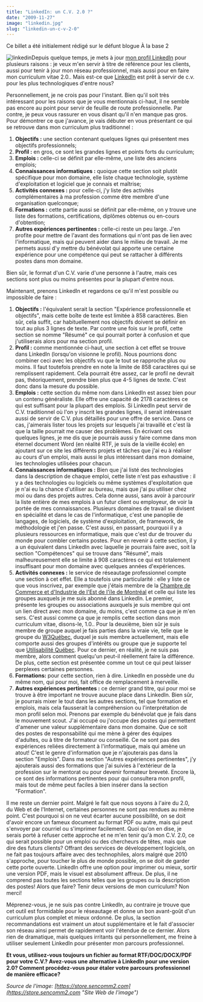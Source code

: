 ```yaml
---
title: "LinkedIn: un C.V. 2.0 ?"
date: "2009-11-27"
image: "linkedin.jpg"
slug: "linkedin-un-c-v-2-0"
---
```


Ce billet a été initialement rédigé sur le défunt blogue À la base 2

![linkedin](images/linkedin.jpg "linkedin")Depuis quelque temps, je mets à jour [mon profil LinkedIn](https://www.linkedin.com/in/fredericharper/ "Mon profil LinkedIn") pour plusieurs raisons : je veux m'en servir à titre de référence pour les clients, aussi pour tenir à jour mon réseau professionnel, mais aussi pour en faire mon curriculum vitae 2.0.. Mais est-ce que [LinkedIn](https://www.linkedin.com/ "LinkedIn") est prêt à servir de c.v. pour les plus technologiques d'entre nous?

  

Personnellement, je ne crois pas pour l'instant. Bien qu'il soit très intéressant pour les raisons que je vous mentionnais ci-haut, il ne semble pas encore au point pour servir de feuille de route professionnelle. Par contre, je peux vous rassurer en vous disant qu'il n'en manque pas gros. Pour démontrer ce que j'avance, je vais débuter en vous présentant ce qui se retrouve dans mon curriculum plus traditionnel :

1. **Objectifs :** une section contenant quelques lignes qui présentent mes objectifs professionnels;
2. **Profil :** en gros, ce sont les grandes lignes et points forts du curriculum;
3. **Emplois :** celle-ci se définit par elle-même, une liste des anciens emplois;
4. **Connaissances informatiques :** quoique cette section soit plutôt spécifique pour mon domaine, elle liste chaque technologie, système d'exploitation et logiciel que je connais et maîtrise;
5. **Activités connexes :** pour celle-ci, j'y liste des activités complémentaires à ma profession comme être membre d'une organisation quelconque;
6. **Formations :** cette partie aussi se définit par elle-même, on y trouve une liste des formations, certifications, diplômes obtenus ou en-cours d'obtention;
7. **Autres expériences pertinentes :** celle-ci reste un peu large. J'en profite pour mettre de l'avant des formations qui n'ont pas de lien avec l'informatique, mais qui peuvent aider dans le milieu de travail. Je me permets aussi d'y mettre du bénévolat qui apporte une certaine expérience pour une compétence qui peut se rattacher à différents postes dans mon domaine.

  

Bien sûr, le format d'un C.V. varie d'une personne à l'autre, mais ces sections sont plus ou moins présentes pour la plupart d'entre nous.

  

Maintenant, prenons LinkedIn et regardons ce qu'il m'est possible ou impossible de faire :

1. **Objectifs :** l'équivalent serait la section "Expérience professionnelle et objectifs", mais cette boîte de texte est limitée à 858 caractères. Bien sûr, cela suffit, car habituellement nos objectifs doivent se définir en tout au plus 3 lignes de texte. Par contre une fois sur le profil, cette section se nomme "Résumé" ce qui pourrait porter à confusion et que j'utiliserais alors pour ma section profil.
2. **Profil :** comme mentionnée ci-haut, une section à cet effet se trouve dans LinkedIn (lorsqu'on visionne le profil). Nous pourrions donc combiner ceci avec les objectifs vu que le tout se rapproche plus ou moins. Il faut toutefois prendre en note la limite de 858 caractères qui se remplissent rapidement. Cela pourrait être assez, car le profil ne devrait pas, théoriquement, prendre bien plus que 4-5 lignes de texte. C'est donc dans la mesure du possible.
3. **Emplois :** cette section du même nom dans LinkedIn est assez bien pour un contenu généraliste. Elle offre une capacité de 2178 caractères ce qui est suffisant pour la plupart des emplois. Si LinkedIn peut servir de C.V. traditionnel où l'on y inscrit les grandes lignes, il serait intéressant aussi de servir de C.V. plus détaillés pour une offre de service. Dans ce cas, j'aimerais lister tous les projets sur lesquels j'ai travaillé et c'est là que la taille pourrait me causer des problèmes. En écrivant ces quelques lignes, je me dis que je pourrais aussi y faire comme dans mon éternel document Word (en réalité RTF, je suis de la vieille école) en ajoutant sur ce site les différents projets et tâches que j'ai eu à réaliser au cours d'un emploi, mais aussi le plus intéressant dans mon domaine, les technologies utilisées pour chacun.
4. **Connaissances informatiques :** Bien que j'ai listé des technologies dans la description de chaque emploi, cette liste n'est pas exhaustive : il y a des technologies ou logiciels ou même systèmes d'exploitation que je n'ai eu la chance d'utiliser au bureau, mais que j'ai pu utiliser chez moi ou dans des projets autres. Cela donne aussi, sans avoir à parcourir la liste entière de mes emplois à un futur client ou employeur, de voir la portée de mes connaissances. Plusieurs domaines de travail se divisent en spécialité et dans le cas de l'informatique, c'est une panoplie de langages, de logiciels, de système d'exploitation, de framework, de méthodologie et j'en passe. C'est aussi, en passant, pourquoi il y a plusieurs ressources en informatique, mais que c'est dur de trouver du monde pour combler certains postes. Pour en revenir à cette section, il y a un équivalent dans LinkedIn avec laquelle je pourrais faire avec, soit la section "Compétences" qui se trouve dans "Résumé", mais malheureusement elle se limite à 908 caractères ce qui est totalement insuffisant pour mon domaine avec quelques années d'expériences.
5. **Activités connexes :** le service de réseautage professionnel compte une section à cet effet. Elle a toutefois une particularité : elle y liste ce que vous inscrivez, par exemple que j'étais membre de la [Chambre de Commerce et d'Industrie de l'Est de l'ïle de Montréal](https://ccieim.com/ "Site Web de la Chambre de Commerce et d'Industrie de l'Est de l'ïle de Montréal") et celle qui liste les groupes auxquels je me suis abonné dans LinkedIn. Le premier, présente les groupes ou associations auxquels je suis membre qui ont un lien direct avec mon domaine, du moins, c'est comme ça que je m'en sers. C'est aussi comme ça que je remplis cette section dans mon curriculum vitae, disons-le, 1.0.. Pour la deuxième, bien sûr je suis membre de groupe auquel je fais parties dans la vraie vie, telle que le groupe du [W3Québec](https://www.w3qc.org/ "W3Québec"), duquel je suis membre actuellement, mais elle comporte aussi des groupes d'intérêts ou groupe que je supporte tel que [Utilisabilité Québec](https://www.utilisabilitequebec.org/ "Site Web de Utilisabilité Québec"). Pour ce dernier, en réalité, je ne suis pas membre, alors comment quelqu'un peut-il réellement faire la différence. De plus, cette section est présentée comme un tout ce qui peut laisser perplexes certaines personnes.
6. **Formations:** pour cette section, rien à dire. LinkedIn en possède une du même nom, qui pour moi, fait office de remplacement à merveille.
7. **Autres expériences pertinentes :** ce dernier grand titre, qui pour moi se trouve à être important ne trouve aucune place dans LinkedIn. Bien sûr, je pourrais mixer le tout dans les autres sections, tel que formation et emplois, mais cela fausserait la compréhension ou l'interprétation de mon profil selon moi. Prenons par exemple du bénévolat que je fais dans le mouvement scout. J'ai occupé ou j'occupe des postes qui permettent d'amener une valeur supplémentaire dans mon domaine. Que ce soit des postes de responsabilité qui me mène à gérer des équipes d'adultes, ou à titre de formateur ou conseillé. Ce ne sont pas des expériences reliées directement à l'informatique, mais qui amène un atout! C'est le genre d'information que je n'ajouterais pas dans la section "Emplois". Dans ma section "Autres expériences pertinentes", j'y ajouterais aussi des formations que j'ai suivies à l'extérieur de la profession sur le mentorat ou pour devenir formateur breveté. Encore là, ce sont des informations pertinentes pour qui consultera mon profil, mais tout de même peut faciles à bien insérer dans la section "Formation".

  

Il me reste un dernier point. Malgré le fait que nous soyons à l'aire du 2.0, du Web et de l'Internet, certaines personnes ne sont pas rendues au même point. C'est pourquoi si on ne veut écarter aucune possibilité, on se doit d'avoir encore un fameux document au format PDF ou autre, mais qui peut s'envoyer par courriel ou s'imprimer facilement. Quoi qu'on en dise, je serais porté à refuser cette approche et ne m'en tenir qu'à mon C.V. 2.0, ce qui serait possible pour un emploi ou des chercheurs de têtes, mais que dire des futurs clients? Offrant des services de développement logiciels, on ne fait pas toujours affaire avec des technophiles, alors malgré que 2010 s'approche, pour toucher le plus de monde possible, on se doit de garder cette porte ouverte. LinkedIn offre une option pour imprimer ou mieux, sortir une version PDF, mais le visuel est absolument affreux. De plus, il ne comprend pas toutes les sections telles que les groupes ou la description des postes! Alors que faire? Tenir deux versions de mon curriculum? Non merci!

  

Méprenez-vous, je ne suis pas contre LinkedIn, au contraire je trouve que cet outil est formidable pour le réseautage et donne un bon avant-goût d'un curriculum plus complet et mieux ordonné. De plus, la section recommandations est vraiment un atout supplémentaire et le fait d'associer son réseau ainsi permet de rapidement voir l'étendue de ce dernier. Alors rien de dramatique, mais quelques irritants qui personnellement, me freine à utiliser seulement LinkedIn pour présenter mon parcours professionnel.

  

**Et vous, utilisez-vous toujours un fichier au format RTF/DOC/DOCX/PDF pour votre C.V.? Avez-vous une alternative à LinkedIn pour une version 2.0? Comment procédez-vous pour étaler votre parcours professionnel de manière efficace?**

  

_Source de l'image: [https://store.sencomm2.com](https://store.sencomm2.com "Site Web de l'image")_
